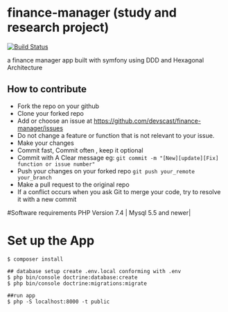 # finance-manager (study and research project)

[![Build Status](https://travis-ci.com/devscast/finance-manager.svg?branch=master)](https://travis-ci.com/devscast/finance-manager)

a finance manager app built with symfony using DDD and Hexagonal Architecture

## How to contribute
* Fork the repo on your github
* Clone your forked repo 
* Add or choose an issue at https://github.com/devscast/finance-manager/issues
* Do not change a feature or function that is not relevant to your issue.
* Make your changes
* Commit fast, Commit often , keep it optional
* Commit with A Clear message  eg: ``` git commit -m "[New][update][Fix] function or issue number" ```
* Push your changes on your forked repo ``` git push your_remote your_branch ```
* Make a pull request to the original repo
* If a conflict occurs when you ask Git to merge your code, try to resolve it with a new commit

#Software requirements
PHP Version 7.4 |
Mysql 5.5 and newer|


# Set up the App
```
$ composer install

## database setup create .env.local conforming with .env
$ php bin/console doctrine:database:create  
$ php bin/console doctrine:migrations:migrate

##run app
$ php -S localhost:8000 -t public 
```
